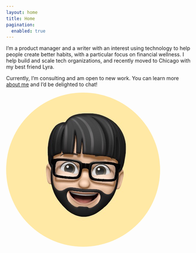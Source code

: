 ```yaml
---
layout: home
title: Home
pagination:
  enabled: true
---
```

<p>I’m a product manager and a writer with an interest using technology to help people create better habits, with a particular focus on financial wellness. I help build and scale tech organizations, and recently moved to Chicago with my best friend Lyra.</p>

<p>Currently, I’m consulting and am open to new work. You can learn more <a href="/about">about me</a> and I’d be delighted to chat!</p>

<img src="img/IMG_0534.jpeg" style="border-radius: 50%;" />